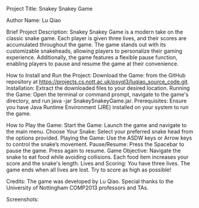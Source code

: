 Project Title:
Snakey Snakey Game

Author Name:
Lu Qiao

Brief Project Description:
Snakey Snakey Game is a modern take on the classic snake game. Each player is given three lives, and their scores are accumulated throughout the game. The game stands out with its customizable snakeheads, allowing players to personalize their gaming experience. Additionally, the game features a flexible pause function, enabling players to pause and resume the game at their convenience.

How to Install and Run the Project:
Download the Game: from the GitHub repository at https://projects.cs.nott.ac.uk/psyql3/luqiao_source_code.git.
Installation: Extract the downloaded files to your desired location.
Running the Game: Open the terminal or command prompt, navigate to the game's directory, and run java -jar SnakeySnakeyGame.jar.
Prerequisites: Ensure you have Java Runtime Environment (JRE) installed on your system to run the game.

How to Play the Game:
Start the Game: Launch the game and navigate to the main menu.
Choose Your Snake: Select your preferred snake head from the options provided.
Playing the Game: Use the ASDW keys or Arrow keys to control the snake’s movement.
Pause/Resume: Press the Spacebar to pause the game. Press again to resume.
Game Objective: Navigate the snake to eat food while avoiding collisions. Each food item increases your score and the snake's length.
Lives and Scoring: You have three lives. The game ends when all lives are lost. Try to score as high as possible!

Credits:
The game was developed by Lu Qiao.
Special thanks to the University of Nottingham COMP2013 professors and TAs.

Screenshots:
